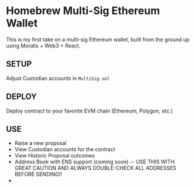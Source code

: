 # Homebrew Multi-Sig Ethereum Wallet

This is my first take on a multi-sig Ethereum wallet, built from the ground up using Moralis + Web3 + React.



## SETUP
Adjust Custodian accounts in `MultiSig.sol`


## DEPLOY
Deploy contract to your favorite EVM chain (Ethereum, Polygon, etc.)

## USE
* Raise a new proposal
* View Custodian accounts for the contract
* View Historic Proposal outcomes
* Address Book with ENS support (coming soon) -- USE THIS WITH GREAT CAUTION AND ALWAYS DOUBLE-CHECK ALL ADDRESSES BEFORE SENDING!!
* 